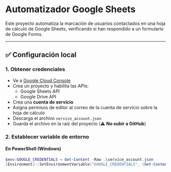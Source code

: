# Automatizador Google Sheets

Este proyecto automatiza la marcación de usuarios contactados en una hoja de cálculo de Google Sheets, verificando si han respondido a un formulario de Google Forms.

---

## ✅ Configuración local

### 1. Obtener credenciales

- Ve a [Google Cloud Console](https://console.cloud.google.com/)
- Crea un proyecto y habilita las APIs:
  - Google Sheets API
  - Google Drive API
- Crea una **cuenta de servicio**
- Asigna permisos de editor al correo de la cuenta de servicio sobre la hoja de cálculo
- Descarga el archivo `service_account.json`
- Guarda el archivo en la raíz del proyecto (⚠️ **No subir a GitHub**)

### 2. Establecer variable de entorno

#### En PowerShell (Windows)

```powershell
$env:GOOGLE_CREDENTIALS = Get-Content -Raw .\service_account.json
[Environment]::SetEnvironmentVariable("GOOGLE_CREDENTIALS", (Get-Content -Raw .\service_account.json), "User")
